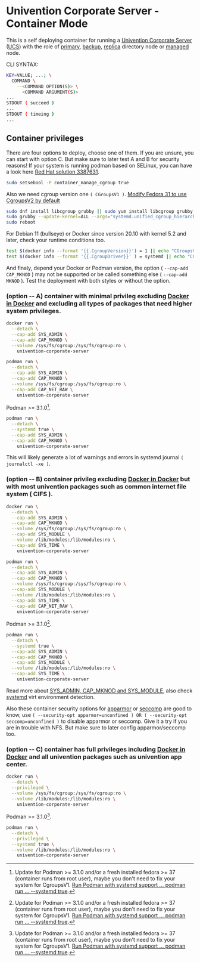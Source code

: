 # Univention Corporate Server - Container Mode

This is a self deploying container for running a [Univention Corporate Server](https://www.univention.com/products/ucs/) ([UCS](https://docs.software-univention.de/manual.html)) with the role of [primary](https://docs.software-univention.de/manual.html#domain-ldap:Primary_Directory_Node), [backup](https://docs.software-univention.de/manual.html#domain-ldap:Backup_Directory_Node), [replica](https://docs.software-univention.de/manual.html#domain-ldap:Replica_Directory_Node) directory node or [managed](https://docs.software-univention.de/manual.html#domain-ldap:Managed_Node) node.

CLI SYNTAX:
```bash
KEY=VALUE; ...; \
  COMMAND \
    --<COMMAND OPTION(S)> \
      <COMMAND ARGUMENT(S)>
...
STDOUT ( succeed )
...
STDOUT ( timeing )
...
```

## Container privileges
There are four options to deploy, choose one of them. If you are unsure, you can start with option C. But make sure to later test A and B for security reasons! If your system is running podman based on SELinux, you can have a look here [Red Hat solution 3387631](https://access.redhat.com/solutions/3387631).
```bash
sudo setsebool -P container_manage_cgroup true
```
Also we need cgroup version one ```( CGroupsV1 )```. [Modify Fedora 31 to use CgroupsV2 by default](https://fedoraproject.org/wiki/Changes/CGroupsV2)
```bash
sudo dnf install libcgroup grubby || sudo yum install libcgroup grubby
sudo grubby --update-kernel=ALL --args="systemd.unified_cgroup_hierarchy=0"
sudo reboot
```

For Debian 11 (bullseye) or Docker since version 20.10 with kernel 5.2 and later, check your runtime conditions too.
```bash
test $(docker info --format '{{.CgroupVersion}}') = 1 || echo "CGroupsV$(docker info --format '{{.CgroupVersion}}') isn't supported. Set your system to CGroupsV1! ( https://docs.docker.com/config/containers/runmetrics/#changing-cgroup-version )"
test $(docker info --format '{{.CgroupDriver}}' ) = systemd || echo "CGroupsDriver $(docker info --format '{{.CgroupDriver}}') isn't recommended. You can configure your runtime option to < dockerd --exec-opt native.cgroupdriver=systemd > ( https://docs.docker.com/engine/reference/commandline/dockerd/#docker-runtime-execution-options )"
```

And finaly, depend your Docker or Podman version, the option ( ```--cap-add CAP_MKNOD``` ) may not be supported or be called something else ( ```--cap-add MKNOD``` ). Test the deployment with both styles or without the option.

### (option -- A) container with minimal privileg excluding [Docker in Docker](https://docs.docker.com/engine/reference/run/#runtime-privilege-and-linux-capabilities) and excluding all types of packages that need higher system privileges.
```bash
docker run \
  --detach \
  --cap-add SYS_ADMIN \
  --cap-add CAP_MKNOD \
  --volume /sys/fs/cgroup:/sys/fs/cgroup:ro \
    univention-corporate-server
```

```bash
podman run \
  --detach \
  --cap-add SYS_ADMIN \
  --cap-add CAP_MKNOD \
  --volume /sys/fs/cgroup:/sys/fs/cgroup:ro \
  --cap-add CAP_NET_RAW \
    univention-corporate-server
```

Podman >= 3.1.0[^1].
```bash
podman run \
  --detach \
  --systemd true \
  --cap-add SYS_ADMIN \
  --cap-add CAP_MKNOD \
    univention-corporate-server
```

This will likely generate a lot of warnings and errors in systemd journal ```( journalctl -xe )```.

### (option -- B) container privileg excluding [Docker in Docker](https://docs.docker.com/engine/reference/run/#runtime-privilege-and-linux-capabilities) but with most univention packages such as common internet file system ( CIFS ).
```bash
docker run \
  --detach \
  --cap-add SYS_ADMIN \
  --cap-add CAP_MKNOD \
  --volume /sys/fs/cgroup:/sys/fs/cgroup:ro \
  --cap-add SYS_MODULE \
  --volume /lib/modules:/lib/modules:ro \
  --cap-add SYS_TIME \
    univention-corporate-server
```

```bash
podman run \
  --detach \
  --cap-add SYS_ADMIN \
  --cap-add CAP_MKNOD \
  --volume /sys/fs/cgroup:/sys/fs/cgroup:ro \
  --cap-add SYS_MODULE \
  --volume /lib/modules:/lib/modules:ro \
  --cap-add SYS_TIME \
  --cap-add CAP_NET_RAW \
    univention-corporate-server
```

Podman >= 3.1.0[^1].
```bash
podman run \
  --detach \
  --systemd true \
  --cap-add SYS_ADMIN \
  --cap-add CAP_MKNOD \
  --cap-add SYS_MODULE \
  --volume /lib/modules:/lib/modules:ro \
  --cap-add SYS_TIME \
    univention-corporate-server
```

Read more about [SYS_ADMIN, CAP_MKNOD and SYS_MODULE](https://systemd.io/CONTAINER_INTERFACE/), also check [systemd](https://www.freedesktop.org/software/systemd/man/systemd-detect-virt.html) virt environment detection.

Also these container security options for [apparmor](https://docs.docker.com/engine/security/apparmor/) or [seccomp](https://docs.docker.com/engine/security/seccomp/) are good to know, use ```( --security-opt apparmor=unconfined ) OR ( --security-opt seccomp=unconfined )``` to disable apparmor or seccomp. Give it a try if you are in trouble with NFS. But make sure to later config apparmor/seccomp too.

### (option -- C) container has full privileges including [Docker in Docker](https://docs.docker.com/engine/reference/run/#runtime-privilege-and-linux-capabilities) and all univention packages such as univention app center.
```bash
docker run \
  --detach \
  --privileged \
  --volume /sys/fs/cgroup:/sys/fs/cgroup:ro \
  --volume /lib/modules:/lib/modules:ro \
    univention-corporate-server
```

Podman >= 3.1.0[^1].
```bash
podman run \
  --detach \
  --privileged \
  --systemd true \
  --volume /lib/modules:/lib/modules:ro \
    univention-corporate-server
```

[^1]: Update for Podman >= 3.1.0 and/or a fresh installed fedora >= 37 (container runs from root user), maybe you don't need to fix your system for CgroupsV1. [Run Podman with systemd support ... podman run ... --systemd true](https://docs.podman.io/en/latest/markdown/podman-run.1.html#systemd-true-false-always).
